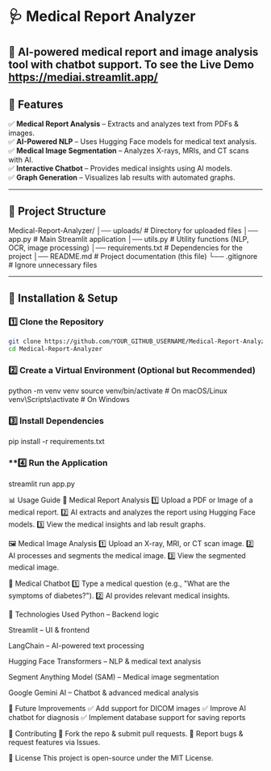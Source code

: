 # **🩺 Medical Report Analyzer**  
🚀 AI-powered medical report and image analysis tool with chatbot support.
To see the Live Demo https://mediai.streamlit.app/
---

## **📌 Features**  
✅ **Medical Report Analysis** – Extracts and analyzes text from PDFs & images.  
✅ **AI-Powered NLP** – Uses Hugging Face models for medical text analysis.  
✅ **Medical Image Segmentation** – Analyzes X-rays, MRIs, and CT scans with AI.  
✅ **Interactive Chatbot** – Provides medical insights using AI models.  
✅ **Graph Generation** – Visualizes lab results with automated graphs.  

---

## **📂 Project Structure**  

Medical-Report-Analyzer/
│── uploads/                 # Directory for uploaded files
│── app.py                   # Main Streamlit application
│── utils.py                  # Utility functions (NLP, OCR, image processing)
│── requirements.txt          # Dependencies for the project
│── README.md                 # Project documentation (this file)
└── .gitignore                # Ignore unnecessary files


---

## **🚀 Installation & Setup**  

### **1️⃣ Clone the Repository**  
```sh
git clone https://github.com/YOUR_GITHUB_USERNAME/Medical-Report-Analyzer.git
cd Medical-Report-Analyzer

```
### **2️⃣ Create a Virtual Environment (Optional but Recommended)**
python -m venv venv
source venv/bin/activate  # On macOS/Linux
venv\Scripts\activate     # On Windows

### **3️⃣ Install Dependencies**  

pip install -r requirements.txt

### **4️⃣ Run the Application

streamlit run app.py

📊 Usage Guide
📄 Medical Report Analysis
1️⃣ Upload a PDF or Image of a medical report.
2️⃣ AI extracts and analyzes the report using Hugging Face models.
3️⃣ View the medical insights and lab result graphs.

🖼 Medical Image Analysis
1️⃣ Upload an X-ray, MRI, or CT scan image.
2️⃣ AI processes and segments the medical image.
3️⃣ View the segmented medical image.

💬 Medical Chatbot
1️⃣ Type a medical question (e.g., "What are the symptoms of diabetes?").
2️⃣ AI provides relevant medical insights.

📌 Technologies Used
Python – Backend logic

Streamlit – UI & frontend

LangChain – AI-powered text processing

Hugging Face Transformers – NLP & medical text analysis

Segment Anything Model (SAM) – Medical image segmentation

Google Gemini AI – Chatbot & advanced medical analysis

🔧 Future Improvements
✅ Add support for DICOM images
✅ Improve AI chatbot for diagnosis
✅ Implement database support for saving reports

🤝 Contributing
🔹 Fork the repo & submit pull requests.
🔹 Report bugs & request features via Issues.

📜 License
This project is open-source under the MIT License.



